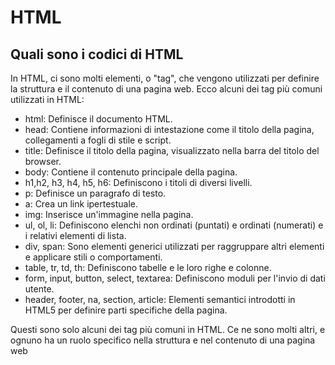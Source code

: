 # HTML

## Quali sono i codici di HTML


In HTML, ci sono molti elementi, o "tag", che vengono utilizzati per definire la struttura e il contenuto di una pagina web. Ecco alcuni dei tag più comuni utilizzati in HTML:

- html: Definisce il documento HTML.
- head: Contiene informazioni di intestazione come il titolo della pagina, collegamenti a fogli di stile e script.
- title: Definisce il titolo della pagina, visualizzato nella barra del titolo del browser.
- body: Contiene il contenuto principale della pagina.
- h1,h2, h3, h4, h5, h6: Definiscono i titoli di diversi livelli.
- p: Definisce un paragrafo di testo.
- a: Crea un link ipertestuale.
- img: Inserisce un'immagine nella pagina.
- ul, ol, li: Definiscono elenchi non ordinati (puntati) e ordinati (numerati) e i relativi elementi di lista.
- div, span: Sono elementi generici utilizzati per raggruppare altri elementi e applicare stili o comportamenti.
- table, tr, td, th: Definiscono tabelle e le loro righe e colonne.
- form, input, button, select, textarea: Definiscono moduli per l'invio di dati utente. 
- header, footer, na, section, article: Elementi semantici introdotti in HTML5 per definire parti specifiche della pagina.
  
Questi sono solo alcuni dei tag più comuni in HTML. Ce ne sono molti altri, e ognuno ha un ruolo specifico nella struttura e nel contenuto di una pagina web
